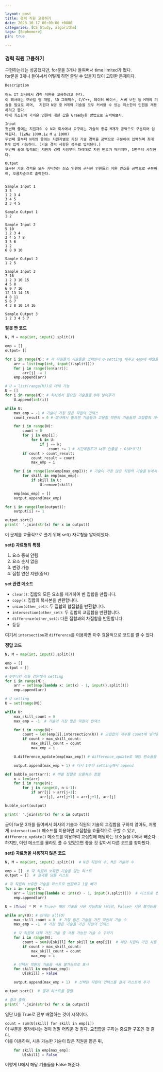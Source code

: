 ```yaml
---

layout: post
title: 경력 직원 고용하기
date: 2023-10-17 00:00:00 +0800
categories: [CS Study, algorithm]
tags: [Sophomore]
pin: true

---
```


### 경력 직원 고용하기
구현하는데는 성공했지만, for문을 3개나 들여써서 time limited가 떴다.  
for문을 3개나 들여써서 어떻게 하면 줄일 수 있을지 많이 고민한 문제이다.  
```
Description

어느 IT 회사에서 경력 직원을 고용하려고 한다.
이 회사에는 모바일 앱 개발, 3D 그래픽스, C/C++, 데이터 베이스, 서버 보안 등 M개의 기술을 필요로 하며,  지원자 N명 중 M개의 기술을 모두 커버할 수 있는 최소한의 인원을 채용하려고 한다.
이때 최소한에 가까운 인원에 대한 값을 Greedy한 방법으로 출력해보자.

Input
첫번째 줄에는 지원자의 수 N과 회사에서 요구하는 기술의 종류 M개가 공백으로 구분되어 입력된다. (1≤N≤ 1000,1≤ M ≤ 1000)
두번째 줄부터 N개의 줄에는 지원자별로 가진 기술 경력을 공백으로 구분하여 입력하며 최대 M개 입력 가능하다. (기술 경력 사항은 정수로 입력된다.)
두번째 줄에 입력되는 지원자 경력 사항부터 차례대로 지원 번호가 매겨지며, 1번부터 시작한다.

Output
요구된 기술 경력을 모두 커버하는 최소 인원에 근사한 인원들의 지원 번호를 공백으로 구분하여, 오름차순으로 출력한다.


Sample Input 1 
3 5
1 2 3 4
3 4 5
2 3 4 5

Sample Output 1
1 2

Sample Input 2 
5 10
1 2 3 4
2 4 5 7 8
3 5 6
1 2
6 8 9 10

Sample Output 2
1 2 5

Sample Input 3 
7 16
1 2 3 10 15
4 5 8
6 9 7 16
12 13 14 15
4 8 11
5 6 7
4 3 8 10 14 16

Sample Output 3
1 2 3 4 5 7
```
**잘못 짠 코드**
```python
N, M = map(int, input().split())

emp = []
output= []

for i in range(N): # 각 직원들의 기술들을 입력받아 0-setting 해주고 emp에 배열을 넣어주기
    arr = list(map(int, input().split()))
    for j in range(len(arr)):
        arr[j] -= 1
    emp.append(arr)

# U = list(range(M))로 대체 가능
U = []
for i in range(M): # 회사에서 필요한 기술들을 U에 넣어주기
    U.append(int(i))

while U:
    max_emp = -1 # 기술이 가장 많은 직원의 인덱스
    count_result = 0 # 회사에서 필요한 기술들과 고용할 직원의 기술들의 교집합의 개수

    for i in range(N):
        count = 0
        for j in emp[i]:
            for k in U:
                if j == k:
                    count += 1 # 시간복잡도가 너무 안좋음 : O(N*U^2)
        if count > count_result:
            count_result = count
            max_emp = i

    for i in range(len(emp[max_emp])): # 기술이 가장 많은 직원의 기술을 U에서 빼기
        for skill in emp[max_emp]:
            if skill in U:
                U.remove(skill)

    emp[max_emp] = []
    output.append(max_emp)

for i in range(len(output)):
    output[i] += 1

output.sort()
print(' '.join(str(x) for x in output))
```

이 문제를 효율적으로 풀기 위해 set() 자료형을 알아야했다.  
  

**set() 자료형의 특징**
1. 요소 중복 안됨
2. 요소 순서 없음
3. 변경 가능
4. 집합 연산 지원(중요)  
   
**set 관련 메소드**
- `clear()`: 집합의 모든 요소를 제거하여 빈 집합을 만듭니다.
- `copy()`: 집합의 복사본을 반환합니다.
- `union(other_set)`: 두 집합의 합집합을 반환합니다.
- `intersection(other_set)`: 두 집합의 교집합을 반환합니다.
- `difference(other_set)`: 다른 집합과의 차집합을 반환합니다.
- 등등  

여기서 `intersection`과 `difference`를 이용하면 아주 효율적으로 코드를 짤 수 있다.

**정답 코드**
```python
N, M = map(int, input().split())

emp = []
output = []

# 0부터인 것들 감안해서 setting
for i in range(N):
    arr = set(map(lambda x: int(x) - 1, input().split()))
    emp.append(arr)

# U setting
U = set(range(M))

while U:
    max_skill_count = 0
    max_emp = -1  # 기술이 가장 많은 직원의 인덱스

    for i in range(N):
        count = len(emp[i].intersection(U)) # 교집합의 개수를 count에 넣어준다
        if count > max_skill_count:
            max_skill_count = count
            max_emp = i

    U.difference_update(emp[max_emp]) # difference_update로 해당 원소들을 U에서 제거

    output.append(max_emp + 1) # 다시 1부터 setting해서 append

def bubble_sort(arr): # 버블 정렬로 오름차순 정렬
    n = len(arr)
    for i in range(n):
        for j in range(0, n-i-1):
            if arr[j] > arr[j+1]:
                arr[j], arr[j+1] = arr[j+1], arr[j]

bubble_sort(output)

print(' '.join(str(x) for x in output))
```
굳이 for문 3개를 들여써서 회사의 기술과 직원의 기술의 교집합을 구하지 않아도, 저렇게 `intersection()` 메소드를 이용하면 교집합을 효율적으로 구할 수 있고, `difference_update()` 메소드를 이용하여 교집합에 해당하는 요소들을 U에서 빼준다.  
하지만, 이런 메소드를 몰라도 풀 수 있었으면 좋을 것 같아서 다른 코드를 찾아봤다.  
  

**set() 자료형을 사용하지 않은 코드**
```python
N, M = map(int, input().split())  # N은 직원의 수, M은 기술의 수

emp = []  # 각 직원이 보유한 기술을 담는 리스트
output = []  # 결과를 담을 리스트

# 각 직원이 보유한 기술을 리스트로 변환하고 1을 빼기
for i in range(N):
    arr = list(map(lambda x: int(x) - 1, input().split()))  # 리스트로 변환하고 1을 빼기
    emp.append(arr)

U = [True] * M  # True는 해당 기술을 사용 가능함을 나타냄, False는 사용 불가능을 나타냄

while any(U): # 반대는 all(U)
    max_skill_count = 0  # 가장 많은 기술을 가진 직원의 기술 수
    max_emp = -1  # 가장 많은 기술을 가진 직원의 인덱스

    # 각 직원에 대해 가진 기술 중 사용 가능한 기술 수 구하기
    for i in range(N):
        count = sum(U[skill] for skill in emp[i])  # 해당 직원이 가진 사용 가능한 기술 수 구하기
        if count > max_skill_count:
            max_skill_count = count
            max_emp = i

    # 선택된 직원의 기술을 사용 불가능으로 표시
    for skill in emp[max_emp]:
        U[skill] = False

    output.append(max_emp + 1)  # 선택된 직원의 인덱스를 결과 리스트에 추가

output.sort()  # 결과 리스트를 정렬

# 결과 출력
print(' '.join(str(x) for x in output))
```  
일단 U를 True로 전부 배열하는 것이 시작이다.  
  
`count = sum(U[skill] for skill in emp[i])`  
이 부분을 생각해내는 것이 정말 어려운 것 같다. 교집합을 구하는 중요한 구조인 것 같다.  
이를 이용하여, 사용 가능한 기술이 많은 직원을 뽑은 뒤,  
```python
    for skill in emp[max_emp]:
        U[skill] = False
```
이렇게 U에서 해당 기술들을 False 해준다.